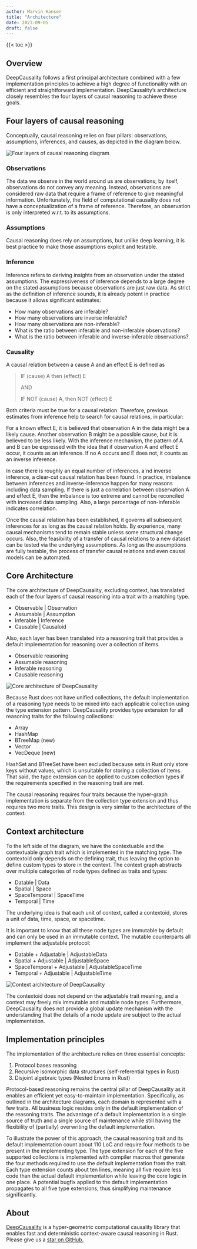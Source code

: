 ```yaml
---
author: Marvin Hansen
title: "Architecture"
date: 2023-09-05
draft: false
---
```


[//]: # (SPDX-License-Identifier: CC-BY-4.0)

{{< toc >}}

## Overview

DeepCausality follows a first principal architecture combined with a few implementation principles to achieve a high
degree of functionality with an efficient and straightforward implementation. DeepCausality’s architecture closely
resembles the four layers of causal reasoning to achieve these goals.

## Four layers of causal reasoning

Conceptually, causal reasoning relies on four pillars: observations, assumptions, inferences, and causes, as depicted in
the diagram below.

![Four layers of causal reasoning diagram](/img/docs/four-layers.png)

### Observations

The data we observe in the world around us are observations; by itself, observations do not convey any meaning. Instead,
observations are considered raw data that require a frame of reference to give meaningful information. Unfortunately,
the field of computational causality does not have a conceptualization of a frame of reference. Therefore, an
observation is only interpreted w.r.t. to its assumptions.

### Assumptions

Causal reasoning does rely on assumptions, but unlike deep learning, it is best practice to make those assumptions
explicit and testable.

### Inference

Inference refers to deriving insights from an observation under the stated assumptions. The expressiveness of inference
depends to a large degree on the stated assumptions because observations are just raw data. As strict as the definition
of inference sounds, it is already potent in practice because it allows significant estimates:

* How many observations are inferable?
* How many observations are inverse inferable?
* How many observations are non-inferable?
* What is the ratio between inferable and non-inferable observations?
* What is the ratio between inferable and inverse-inferable observations?

### Causality

A causal relation between a cause A and an effect E is defined as

> IF (cause) A then (effect) E
>
> AND
>
> IF NOT (cause) A, then NOT (effect) E

Both criteria must be true for a causal relation. Therefore, previous estimates from inference help to search for causal
relations, in particular:

For a known effect E, it is believed that observation A in the data might be a likely cause. Another observation B might
be a possible cause, but it is believed to be less likely. With the inference mechanism, the pattern of A and B can be
expressed with the idea that if observation A and effect E occur, it counts as an inference. If no A occurs and E does
not, it counts as an inverse inference.

In case there is roughly an equal number of inferences, a`nd inverse inference, a clear-cut causal relation has been
found. In practice, imbalance between inferences and inverse-inference happen for many reasons including data sampling.
If there is just a correlation between observation A and effect E, then the imbalance is too extreme and cannot be
reconciled with increased data sampling. Also, a large percentage of non-inferable indicates correlation.

Once the causal relation has been established, it governs all subsequent inferences for as long as the causal relation
holds. By experience, many causal mechanisms tend to remain stable unless some structural change occurs. Also, the
feasibility of a transfer of causal relations to a new dataset can be tested via the underlying assumptions. As long as
the assumptions are fully testable, the process of transfer causal relations and even causal models can be automated.

## Core Architecture

The core architecture of DeepCausality, excluding context, has translated each of the four layers of causal reasoning
into a trait with a matching type.

* Observable | Observation
* Assumable | Assumption
* Inferable | Inference
* Causable | Causaloid

Also, each layer has been translated into a reasoning trait that provides a default implementation for reasoning over a
collection of items.

* Observable reasoning
* Assumable reasoning
* Inferable reasoning
* Causable reasoning

![Core architecture of DeepCausality](/img/docs/core-architecture.png)

Because Rust does not have unified collections, the default implementation of a reasoning type needs to be mixed into
each applicable collection using the type extension pattern. DeepCausality provides type extension for all reasoning
traits for the following collections:

* Array
* HashMap
* BTreeMap (new)
* Vector
* VecDeque (new)

HashSet and BTreeSet have been excluded because sets in Rust only store keys without values, which is unsuitable for
storing a collection of items. That said, the type extension can be applied to custom collection types if the
requirements specified in the reasoning trait are met.

The causal reasoning requires four traits because the hyper-graph implementation is separate from the collection type
extension and thus requires two more traits. This design is very similar to the architecture of the context.

## Context architecture 


To the left side of the diagram, we have the contextuable and the contextuable graph trait which is implemented in the matching type. The contextoid only depends on the defining trait, thus leaving the option to define custom types to store in the context. The context graph abstracts over multiple categories of node types defined as traits and types:
*	Datable | Data
*	Spatial | Space
*	SpaceTemporal | SpaceTime
*	Temporal | Time

The underlying idea is that each unit of context, called a contextoid, stores a unit of data, time, space, or spacetime.

It is important to know that all these node types are immutable by default and can only be used in an immutable context. The mutable counterparts all implement the adjustable protocol:
*	Datable + Adjustable | AdjustableData
*	Spatial + Adjustable | AdjustableSpace
*	SpaceTemporal + Adjustable | AdjustableSpaceTime
*	Temporal + Adjustable | AdjustableTime


![Context architecture of DeepCausality](/img/docs/context-architecture.png)

The contextoid does not depend on the adjustable trait meaning, and a context may freely mix immutable and mutable node types. Furthermore, DeepCausality does not provide a global update mechanism with the understanding that the details of a node update are subject to the actual implementation. 

## Implementation principles

The implementation of the architecture relies on three essential concepts:
1)	Protocol bases reasoning
2)	Recursive isomorphic data structures (self-referential types in Rust)
3)	Disjoint algebraic types (Nested Enums in Rust)

Protocol-based reasoning remains the central pillar of DeepCausality as it enables an efficient yet easy-to-maintain implementation. Specifically, as outlined in the architecture diagrams, each domain is represented with a few traits. All business logic resides only in the default implementation of the reasoning traits. The advantage of a default implementation is a single source of truth and a single source of maintenance while still having the flexibility of (partially) overwriting the default implementation.

To illustrate the power of this approach, the causal reasoning trait and its default implementation count about 110 LoC and require four methods to be present in the implementing type. The type extension for each of the five supported collections is implemented with compiler macros that generate the four methods required to use the default implementation from the trait. Each type extension counts about ten lines, meaning all five require less code than the actual default implementation while leaving the core logic in one place. A potential bugfix applied to the default implementation propagates to all five type extensions, thus simplifying maintenance significantly. 


## About

[DeepCausality](https://deepcausality.com/) is a hyper-geometric computational causality library that enables fast and deterministic context-aware
causal reasoning in Rust. Please give us a [star on GitHub.](https://github.com/deepcausality-rs/deep_causality)
